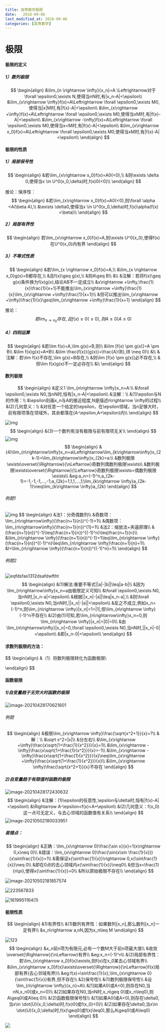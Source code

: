 ```yaml
---
title: 高等数学极限
date:   2018-09-06
last_modified_at: 2018-09-06
categories: [高等数学]
---
```


# 极限

#### 极限的定义

##### 1）数列极限

$$
\begin{align}
&\lim_{n \rightarrow \infty}{x_n}=A \Leftrightarrow对于\forall \epsilon0,\exists N,使得当nN时,有|x_n-A|<\epsilon\\
&\lim_{x\rightarrow \infty}f(x)=A\Leftrightarrow \forall \epsilon0,\exists M0,使得当|x|M时,有|f(x)-A|<\epsilon\\
&\lim_{x\rightarrow +\infty}f(x)=A\Leftrightarrow \forall \epsilon0,\exists M0,使得当xM时,有|f(x)-A|<\epsilon\\
&\lim_{x\rightarrow -\infty}f(x)=A\Leftrightarrow \forall \epsilon0,\exists M0,使得当x<M时,有|f(x)-A|<\epsilon\\
&\lim_{x\rightarrow x_0}f(x)=A\Leftrightarrow \forall \epsilon0,\exists M0,使得当xM时,有|f(x)-A|<\epsilon\\
\end{align}
$$



#### 极限的性质

##### 1）局部保号性

$$
\begin{align}
&若\lim_{x\rightarrow x_0}f(x)=A0(<0),\\
&则\exists \delta 0,使得当x \in U^0(x_0,\delta)时,f(x)0(<0)\\
\end{align}
$$

推论：保序性：
$$
\begin{align}
&若\lim_{x\rightarrow x_0}f(x)=A0(<0),则\forall \alpha <A(\beta A),\\
&\exists \delta0,使得当x \in U^0(x_0,\delta)时,f(x)\alpha(f(x)<\beta)\\
\end{align}
$$

##### 2）局部有界性

$$
\begin{align}
若\lim_{x\rightarrow x_0}f(x)=A,则\exists U^0(x_0),使得f(x)在U^0(x_0)内有界
\end{align}
$$

##### 3）不等式性质

$$
\begin{align}
&若\lim_{x \rightarrow x_0}f(x)=A,\\
&\lim_{x \rightarrow x_0}g(x)=B都存在,\\
&且f(x)\geq g(x),\\
&则A\geq B\\
&\\
&注解：若将f(x)\geq g(x)条件换为f(x)g(x),结论AB不一定成立\\
&x\rightarrow +\infty,\frac{1}{x}\frac{1}{x+1}不能推出\lim_{x\rightarrow +\infty}\frac{1}{x}\lim_{x\rightarrow +\infty}\frac{1}{x+1}\\
&但可以推出\lim_{x\rightarrow +\infty}\frac{1}{x}\geq\lim_{x\rightarrow +\infty}\frac{1}{x+1}
\end{align}
$$

推论：
$$
若\lim_{x\rightarrow x_0}存在,且f(x)\geq0(\leq 0),则A\geq 0(A\leq 0)
$$

##### 4）四则运算

$$
\begin{align}
&若\lim f(x)=A,\lim g(x)=B,则\\
&\lim [f(x) \pm g(x)]=A \pm B\\
&\lim f(x)g(x)=A*B\\
&\lim \frac{f(x)}{g(x)}=\frac{A}{B},(B \neq 0)\\
&\\
&注解：若\lim f(x)不存在,\lim g(x)=B存在,\\
&则\lim [f(x) \pm g(x)]必不存在,\\
&但\lim f(x)g(x)不一定必存在\\
&\\
\end{align}
$$

#### 数列极限

$$
\begin{align}
&定义1 \lim_{n\rightarrow \infty}x_n=A:\\
&\forall \epsilon0,\exists N0,当nN时,恒有|x_n-A|<\epsilon\\
&注解：\\
&(1)\epsilon与N的作用：\\
&\epsilon刻画x_n与A的接近程度,N是描述n\rightarrow \infty的过程\\
&(2)几何意义：\\
&对任意一个给定的\epsilon，在\epsilon领域，当n足够大时，前有限项落在领域外，其余都落在(A-\epsilon,A+\epsilon)内\\
\end{align}
$$

![img](https://raw.githubusercontent.com/blueflylabor/images/main/%7DK27TS8@YE9O01$$JFWZL%7BGI.jpg)
$$
\begin{align}
&(3)一个数列有没有极限与前有限项无关\\
\end{align}
$$
![img](https://raw.githubusercontent.com/blueflylabor/images/main/EYFSSCG11QCROZVR6BRRWCW.jpg)
$$
\begin{align}
&(4)\lim_{n\rightarrow\infty}x_n=a\Leftrightarrow\lim_{k\rightarrow\infty}x_{2k-1}=\lim_{k\rightarrow\infty}x_{2k}=a:\\
&数列极限\exists\overset{\Rightarrow}{\nLeftarrow}奇数列偶数列极限\exists\\
&数列极限\exists\overset{\Rightarrow}{\Leftarrow}奇数列极限\exists=偶数列极限\exists\\
&eg:a_n=(-1)^n,a_{2k-1}=-1,-1,-1,...,-1;a_{2k}=1,1,1,...,1;\lim_{k\rightarrow \infty}a_{2k-1}\neq\lim_{k\rightarrow \infty}a_{2k}
\end{align}
$$

###### 例题1

![img](https://raw.githubusercontent.com/blueflylabor/images/main/%5BPJU%608@8W1YOB(~)XA%60J%7BYA.jpg)
$$
\begin{align}
&法1：分奇偶数列\\
&奇数项：\lim_{n\rightarrow\infty}(\frac{n+1}{n})^{-1}=1\\
&偶数项：\lim_{n\rightarrow\infty}(\frac{n+1}{n})^{1}=1\\
&法2：缩放法+夹逼原理\\
&(\frac{n+1}{n})^{-1}\leq(\frac{n+1}{n})^{(-1)^n}\leq\frac{n+1}{n}\\
&\lim_{n\rightarrow \infty}(\frac{n+1}{n})^{-1}=1\leq\lim_{n\rightarrow \infty}(\frac{n+1}{n})^{(-1)^n}\leq\lim_{n\rightarrow \infty}\frac{n+1}{n}=1\\
&I=\lim_{n\rightarrow \infty}(\frac{n+1}{n})^{(-1)^n}=1\\
\end{align}
$$

###### 例题2

![eqfdsfas1312dsafdwftht](https://raw.githubusercontent.com/blueflylabor/images/main/eqfdsfas1312dsafdwftht.jpg)
$$
\begin{align}
&(1)解法:重要不等式||a|-|b||\leq|a-b|\\
&因为\lim_{n\rightarrow\infty}x_n=a由极限定义可知\\
&\forall \epsilon0,\exists N0,当nN时,|x_n-a|<\epsilon\\
&根据||x_n|-|a||\leq|x_n-a|,\\
&则\forall \epsilon0,\exists N0,当nN时,||x_n|-|a||<\epsilon\\
&反之不成立,例如x_n=(-1)^n,则\lim_{n\rightarrow \infty}|x_n|=1=|1|,但\lim_{n\rightarrow \infty}(-1)^n不存在\\
&(2)由(1)可知,若\lim_{n\rightarrow\infty}x_n=0,则\lim_{n\rightarrow \infty}|x_n|=|0|=0\\
&由\lim_{n\rightarrow\infty}|x_n|=0,\forall \epsilon0,\exists N0,当nN时,||x_n|-0|<\epsilon\\
&即|x_n-0|<\epsilon\\
\end{align}
$$


#### 求数列极限的方法：

$$
\begin{align}
&（1）将数列极限转化为函数极限\\

\end{align}
$$

#### 函数极限

##### 1)自变量趋于无穷大时函数的极限

![image-20210428170621601](https://raw.githubusercontent.com/blueflylabor/images/main/image-20210428170621601.jpg)

###### 例题

$$
\begin{align}
&极限\lim_{x\rightarrow \infty}\frac{\sqrt{x^2+1}}{x}=?\\
&解：\\
&\sqrt x^2=|x|\\
&分左右\\
&\lim_{x\rightarrow +\infty}\frac{x\sqrt{1+\frac{1}{x^2}}}{x}=1\\
&\lim_{x\rightarrow -\infty}\frac{x\sqrt{1+\frac{1}{x^2}}}{x}=-1\\
&\lim_{x\rightarrow -\infty}\frac{x\sqrt{1+\frac{1}{x^2}}}{x}\neq\lim_{x\rightarrow +\infty}\frac{x\sqrt{1+\frac{1}{x^2}}}{x}\\
&\lim_{x\rightarrow \infty}\frac{\sqrt{x^2+1}}{x}不存在
\end{align}
$$

##### 2)自变量趋于有限值时函数的极限

![image-20210428172430632](https://raw.githubusercontent.com/blueflylabor/images/main/image-20210428172430632.jpg)
$$
\begin{align}
&注解：(1)\epsilon的任意性,\epsilon与\delta时,恒有|f(x)-A|<\epsilon\\
&\Rightarrow A-\epsilon<f(x)<A+\epsilon\\
&(2)几何意义：f(x_0)这一点可无定义，与去心邻域的函数值有关系\\
\end{align}
$$
![image-20210502180033951](https://raw.githubusercontent.com/blueflylabor/images/main/image-20210502180033951.jpg)

##### 易错点：

$$
\begin{align}
&正确：\lim_{x\rightarrow 0}\frac{\sin x}{x}=1(x\rightarrow 0,x\neq 0)\\
&错误：\lim_{x\rightarrow 0}\frac{\sin(x\sin \frac{1}{x})}{x\sin\frac{1}{x}}=1\\
&需保证x{\sin\frac{1}{x}}\rightarrow 0,x{\sin\frac{1}{x}}\neq 0\\
&即在0点的去心领域内x{\sin\frac{1}{x}}\neq0\\
&但当x=\frac{1}{n\pi},使得x{\sin\frac{1}{x}}=0\\
&所以原始极限不存在\\
\end{align}
$$

![image-20210502181857574](https://raw.githubusercontent.com/blueflylabor/images/main/image-20210502181857574.jpg)

![223567833](https://raw.githubusercontent.com/blueflylabor/images/main/223567833.jpg)

![1619951164(1)](https://raw.githubusercontent.com/blueflylabor/images/main/1619951164(1).jpg)

####  极限性质

$$
\begin{align}
&1)有界性\\
&(1)数列有界性：如果数列[x_n],那么数列[x_n]一定有界\\
&x_n\rightarrow a,nN,因为x_n\leq M
\end{align}
$$

![123](https://raw.githubusercontent.com/blueflylabor/images/main/1222222222222222321.jpg)
$$
\begin{align}
&x_n前n项为有限元,必有一个数M大于前n项最大值\\
&收敛\overset{\Rightarrow}{\nLeftarrow}有界\\
&eg:x_n=(-1)^n\\
&(2)局部有界性：若\lim_{x\rightarrow x_0}f(x)\exists,则f(x)在x_0某去心邻域有界\\
&\lim_{x\rightarrow x_0}f(x)\exists\overset{\Rightarrow}{\nLeftarrow}f(x)局部有界(去心邻域有界)\\
&eg:f(x)=\sin\frac{1}{x},\lim_{x\rightarrow 0}{\sin\frac{1}{x}}有界,但不存在\\
&2)保号性\\
&(1)数列极限保号性\\
&设\lim_{n\rightarrow \infty}{x_n}=A\\
&[1]如果A0(或A<0),则存在N0,当nN,x_n0(或x_n<0)\\
&[2]如果存在N0,当nN时,x_n\geq 0(或x_n\leq0),则A\geq0(或A\leq 0)\\
&(2)函数极限保号性\\
&[1]如果A0(或A<0),则存在\delta0,当x\in \dot{U}(x_0,\delta)时,f(x)0(或f(x_0)<0)\\
&[2]如果存在\delta0,当x\in \dot{U}(x_0,\delta)时,f(x)\geq0(或f(x)\leq0),那么A\geq0(或A\leq0)
\end{align}
$$

![](https://raw.githubusercontent.com/blueflylabor/images/main/sssaaaa.jpg)

 

